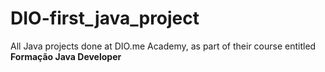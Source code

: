 # DIO-first_java_project
All Java projects done at DIO.me Academy, as part of their course entitled **Formação Java Developer**
